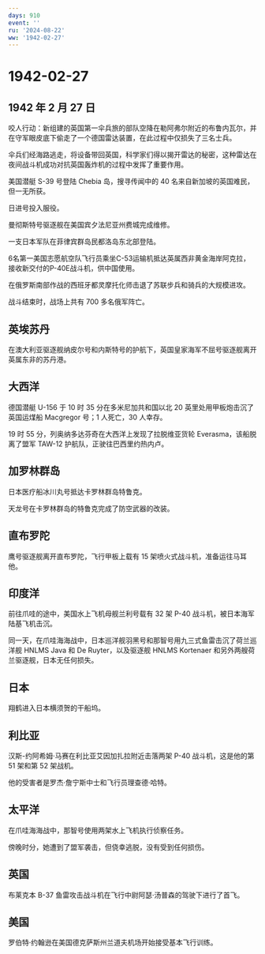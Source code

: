 ```yaml
---
days: 910
event: ''
ru: '2024-08-22'
ww: '1942-02-27'
---
```


# 1942-02-27

## 1942 年 2 月 27 日

咬人行动：新组建的英国第一伞兵旅的部队空降在勒阿弗尔附近的布鲁内瓦尔，并在守军眼皮底下偷走了一个德国雷达装置，在此过程中仅损失了三名士兵。

伞兵们经海路逃走，将设备带回英国，科学家们得以揭开雷达的秘密，这种雷达在夜间战斗机成功对抗英国轰炸机的过程中发挥了重要作用。

美国潜艇 S-39 号登陆 Chebia 岛，搜寻传闻中的 40
名来自新加坡的英国难民，但一无所获。

日进号投入服役。

曼彻斯特号驱逐舰在美国宾夕法尼亚州费城完成维修。

一支日本军队在菲律宾群岛民都洛岛东北部登陆。

6名第一美国志愿航空队飞行员乘坐C-53运输机抵达英属西非黄金海岸阿克拉，接收新交付的P-40E战斗机，供中国使用。

在俄罗斯南部作战的西班牙都灵摩托化师击退了苏联步兵和骑兵的大规模进攻。

战斗结束时，战场上共有 700 多名俄军阵亡。

## 英埃苏丹

在澳大利亚驱逐舰纳皮尔号和内斯特号的护航下，英国皇家海军不屈号驱逐舰离开英属东非的苏丹港。

## 大西洋

德国潜艇 U-156 于 10 时 35 分在多米尼加共和国以北 20
英里处用甲板炮击沉了英国运煤船 Macgregor 号；1 人死亡，30 人幸存。

19 时 55 分，列奥纳多达芬奇在大西洋上发现了拉脱维亚货轮
Everasma，该船脱离了盟军 TAW-12 护航队，正驶往巴西里约热内卢。

## 加罗林群岛

日本医疗船冰川丸号抵达卡罗林群岛特鲁克。

天龙号在卡罗林群岛的特鲁克完成了防空武器的改装。

## 直布罗陀

鹰号驱逐舰离开直布罗陀，飞行甲板上载有 15
架喷火式战斗机，准备运往马耳他。

## 印度洋

前往爪哇的途中，美国水上飞机母舰兰利号载有 32 架 P-40
战斗机，被日本海军陆基飞机击沉。

同一天，在爪哇海海战中，日本巡洋舰羽黑号和那智号用九三式鱼雷击沉了荷兰巡洋舰
HNLMS Java 和 De Ruyter，以及驱逐舰 HNLMS Kortenaer
和另外两艘荷兰驱逐舰，日本无任何损失。

## 日本

翔鹤进入日本横须贺的干船坞。

## 利比亚

汉斯-约阿希姆·马赛在利比亚艾因加扎拉附近击落两架 P-40 战斗机，这是他的第
51 架和第 52 架战机。

他的受害者是罗杰·詹宁斯中士和飞行员理查德·哈特。

## 太平洋

在爪哇海海战中，那智号使用两架水上飞机执行侦察任务。

傍晚时分，她遭到了盟军袭击，但侥幸逃脱，没有受到任何损伤。

## 英国

布莱克本 B-37 鱼雷攻击战斗机在飞行中尉阿瑟·汤普森的驾驶下进行了首飞。

## 美国

罗伯特·约翰逊在美国德克萨斯州兰道夫机场开始接受基本飞行训练。